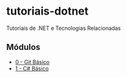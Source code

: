 # tutoriais-dotnet
Tutoriais de .NET e Tecnologias Relacionadas

## Módulos
- [0 - Git Básico](./00_git_basico/README.md)
- [1 - C# Básico](./01_csharp_basico/README.md)